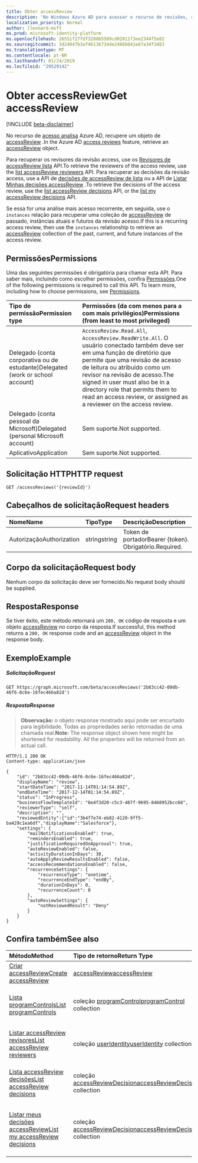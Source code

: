 ```yaml
---
title: Obter accessReview
description: 'No Windows Azure AD para acessar o recurso de revisões, recuperar um objeto accessReview.  '
localization_priority: Normal
author: lleonard-msft
ms.prod: microsoft-identity-platform
ms.openlocfilehash: 26551f27fdf328865509cd02011f3ee2344f5e82
ms.sourcegitcommit: 3d24047b3af46136734de2486b041e67a34f3d83
ms.translationtype: MT
ms.contentlocale: pt-BR
ms.lasthandoff: 01/24/2019
ms.locfileid: "29529142"
---
```

# <a name="get-accessreview"></a><span data-ttu-id="56ba1-103">Obter accessReview</span><span class="sxs-lookup"><span data-stu-id="56ba1-103">Get accessReview</span></span>

[!INCLUDE [beta-disclaimer](../../includes/beta-disclaimer.md)]

<span data-ttu-id="56ba1-104">No recurso de [acesso analisa](../resources/accessreviews-root.md) Azure AD, recupere um objeto de [accessReview](../resources/accessreview.md) .</span><span class="sxs-lookup"><span data-stu-id="56ba1-104">In the Azure AD [access reviews](../resources/accessreviews-root.md) feature, retrieve an [accessReview](../resources/accessreview.md) object.</span></span>  

<span data-ttu-id="56ba1-105">Para recuperar os revisores da revisão access, use os [Revisores de accessReview lista](accessreview-listreviewers.md) API.</span><span class="sxs-lookup"><span data-stu-id="56ba1-105">To retrieve the reviewers of the access review, use the [list accessReview reviewers](accessreview-listreviewers.md) API.</span></span> <span data-ttu-id="56ba1-106">Para recuperar as decisões da revisão access, use a API de [decisões de accessReview de lista](accessreview-listdecisions.md) ou a API de [Listar Minhas decisões accessReview](accessreview-listmydecisions.md) .</span><span class="sxs-lookup"><span data-stu-id="56ba1-106">To retrieve the decisions of the access review, use the [list accessReview decisions](accessreview-listdecisions.md) API, or the [list my accessReview decisions](accessreview-listmydecisions.md) API.</span></span>

<span data-ttu-id="56ba1-107">Se essa for uma análise mais acesso recorrente, em seguida, use o `instances` relação para recuperar uma coleção de [accessReview](../resources/accessreview.md) de passado, instâncias atuais e futuros da revisão acesso.</span><span class="sxs-lookup"><span data-stu-id="56ba1-107">If this is a recurring access review, then use the `instances` relationship to retrieve an [accessReview](../resources/accessreview.md) collection of the past, current, and future instances of the access review.</span></span>

## <a name="permissions"></a><span data-ttu-id="56ba1-108">Permissões</span><span class="sxs-lookup"><span data-stu-id="56ba1-108">Permissions</span></span>
<span data-ttu-id="56ba1-p102">Uma das seguintes permissões é obrigatória para chamar esta API. Para saber mais, incluindo como escolher permissões, confira [Permissões](/graph/permissions-reference).</span><span class="sxs-lookup"><span data-stu-id="56ba1-p102">One of the following permissions is required to call this API. To learn more, including how to choose permissions, see [Permissions](/graph/permissions-reference).</span></span>

|<span data-ttu-id="56ba1-111">Tipo de permissão</span><span class="sxs-lookup"><span data-stu-id="56ba1-111">Permission type</span></span>                        | <span data-ttu-id="56ba1-112">Permissões (da com menos para a com mais privilégios)</span><span class="sxs-lookup"><span data-stu-id="56ba1-112">Permissions (from least to most privileged)</span></span>              |
|:--------------------------------------|:---------------------------------------------------------|
|<span data-ttu-id="56ba1-113">Delegado (conta corporativa ou de estudante)</span><span class="sxs-lookup"><span data-stu-id="56ba1-113">Delegated (work or school account)</span></span>     | <span data-ttu-id="56ba1-114">`AccessReview.Read.All`, `AccessReview.ReadWrite.All`.</span><span class="sxs-lookup"><span data-stu-id="56ba1-114"></span></span>  <span data-ttu-id="56ba1-115">O usuário conectado também deve ser em uma função de diretório que permite que uma revisão de acesso de leitura ou atribuído como um revisor na revisão de acesso.</span><span class="sxs-lookup"><span data-stu-id="56ba1-115">The signed in user must also be in a directory role that permits them to read an access review, or assigned as a reviewer on the access review.</span></span> |
|<span data-ttu-id="56ba1-116">Delegado (conta pessoal da Microsoft)</span><span class="sxs-lookup"><span data-stu-id="56ba1-116">Delegated (personal Microsoft account)</span></span> | <span data-ttu-id="56ba1-117">Sem suporte.</span><span class="sxs-lookup"><span data-stu-id="56ba1-117">Not supported.</span></span> |
|<span data-ttu-id="56ba1-118">Aplicativo</span><span class="sxs-lookup"><span data-stu-id="56ba1-118">Application</span></span>                            | <span data-ttu-id="56ba1-119">Sem suporte.</span><span class="sxs-lookup"><span data-stu-id="56ba1-119">Not supported.</span></span> |

## <a name="http-request"></a><span data-ttu-id="56ba1-120">Solicitação HTTP</span><span class="sxs-lookup"><span data-stu-id="56ba1-120">HTTP request</span></span>
<!-- { "blockType": "ignored" } -->
```http
GET /accessReviews('{reviewId}')
```
## <a name="request-headers"></a><span data-ttu-id="56ba1-121">Cabeçalhos de solicitação</span><span class="sxs-lookup"><span data-stu-id="56ba1-121">Request headers</span></span>
| <span data-ttu-id="56ba1-122">Nome</span><span class="sxs-lookup"><span data-stu-id="56ba1-122">Name</span></span>         | <span data-ttu-id="56ba1-123">Tipo</span><span class="sxs-lookup"><span data-stu-id="56ba1-123">Type</span></span>        | <span data-ttu-id="56ba1-124">Descrição</span><span class="sxs-lookup"><span data-stu-id="56ba1-124">Description</span></span> |
|:-------------|:------------|:------------|
| <span data-ttu-id="56ba1-125">Autorização</span><span class="sxs-lookup"><span data-stu-id="56ba1-125">Authorization</span></span> | <span data-ttu-id="56ba1-126">string</span><span class="sxs-lookup"><span data-stu-id="56ba1-126">string</span></span> | <span data-ttu-id="56ba1-127">Token de portador</span><span class="sxs-lookup"><span data-stu-id="56ba1-127">Bearer \{token\}.</span></span> <span data-ttu-id="56ba1-128">Obrigatório.</span><span class="sxs-lookup"><span data-stu-id="56ba1-128">Required.</span></span> |

## <a name="request-body"></a><span data-ttu-id="56ba1-129">Corpo da solicitação</span><span class="sxs-lookup"><span data-stu-id="56ba1-129">Request body</span></span>
<span data-ttu-id="56ba1-130">Nenhum corpo da solicitação deve ser fornecido.</span><span class="sxs-lookup"><span data-stu-id="56ba1-130">No request body should be supplied.</span></span>

## <a name="response"></a><span data-ttu-id="56ba1-131">Resposta</span><span class="sxs-lookup"><span data-stu-id="56ba1-131">Response</span></span>
<span data-ttu-id="56ba1-132">Se tiver êxito, este método retornará um `200, OK` código de resposta e um objeto [accessReview](../resources/accessreview.md) no corpo da resposta.</span><span class="sxs-lookup"><span data-stu-id="56ba1-132">If successful, this method returns a `200, OK` response code and an [accessReview](../resources/accessreview.md) object in the response body.</span></span>

## <a name="example"></a><span data-ttu-id="56ba1-133">Exemplo</span><span class="sxs-lookup"><span data-stu-id="56ba1-133">Example</span></span>
##### <a name="request"></a><span data-ttu-id="56ba1-134">Solicitação</span><span class="sxs-lookup"><span data-stu-id="56ba1-134">Request</span></span>

<!-- {
  "blockType": "request",
  "name": "get_accessReview"
}-->
```http
GET https://graph.microsoft.com/beta/accessReviews('2b83cc42-09db-46f6-8c6e-16fec466a82d')
```

##### <a name="response"></a><span data-ttu-id="56ba1-135">Resposta</span><span class="sxs-lookup"><span data-stu-id="56ba1-135">Response</span></span>
><span data-ttu-id="56ba1-p105">**Observação:** o objeto response mostrado aqui pode ser encurtado para legibilidade. Todas as propriedades serão retornadas de uma chamada real.</span><span class="sxs-lookup"><span data-stu-id="56ba1-p105">**Note:** The response object shown here might be shortened for readability. All the properties will be returned from an actual call.</span></span>
<!-- {
  "blockType": "response",
  "truncated": true,
  "@odata.type": "microsoft.graph.accessReview",
} -->
```http
HTTP/1.1 200 OK
Content-type: application/json

{
    "id": "2b83cc42-09db-46f6-8c6e-16fec466a82d",
    "displayName": "review",
    "startDateTime": "2017-11-14T01:14:54.89Z",
    "endDateTime": "2017-12-14T01:14:54.89Z",
    "status": "InProgress",
    "businessFlowTemplateId": "6e4f3d20-c5c3-407f-9695-8460952bcc68",
    "reviewerType": "self",
    "description": "",
    "reviewedEntity":{"id":"3b4f7e74-eb82-4120-9ff5-ba429c1ea6df","displayName":"Salesforce"},
    "settings": {
        "mailNotificationsEnabled": true,
        "remindersEnabled": true,
        "justificationRequiredOnApproval": true,
        "autoReviewEnabled": false,
        "activityDurationInDays": 30,
        "autoApplyReviewResultsEnabled": false,
        "accessRecommendationsEnabled": false,
        "recurrenceSettings": {
            "recurrenceType": "onetime",
            "recurrenceEndType": "endBy",
            "durationInDays": 0,
            "recurrenceCount": 0
        },
        "autoReviewSettings": {
            "notReviewedResult": "Deny"
        }
    }
}
```

## <a name="see-also"></a><span data-ttu-id="56ba1-138">Confira também</span><span class="sxs-lookup"><span data-stu-id="56ba1-138">See also</span></span>

| <span data-ttu-id="56ba1-139">Método</span><span class="sxs-lookup"><span data-stu-id="56ba1-139">Method</span></span>           | <span data-ttu-id="56ba1-140">Tipo de retorno</span><span class="sxs-lookup"><span data-stu-id="56ba1-140">Return Type</span></span>    |<span data-ttu-id="56ba1-141">Descrição</span><span class="sxs-lookup"><span data-stu-id="56ba1-141">Description</span></span>|
|:---------------|:--------|:----------|
|[<span data-ttu-id="56ba1-142">Criar accessReview</span><span class="sxs-lookup"><span data-stu-id="56ba1-142">Create accessReview</span></span>](accessreview-create.md) |    [<span data-ttu-id="56ba1-143">accessReview</span><span class="sxs-lookup"><span data-stu-id="56ba1-143">accessReview</span></span>](../resources/accessreview.md) |  <span data-ttu-id="56ba1-144">Crie um novo accessReview.</span><span class="sxs-lookup"><span data-stu-id="56ba1-144">Create a new accessReview.</span></span> |
|[<span data-ttu-id="56ba1-145">Lista programControls</span><span class="sxs-lookup"><span data-stu-id="56ba1-145">List programControls</span></span>](programcontrol-list.md) | <span data-ttu-id="56ba1-146">coleção [programControl](../resources/programcontrol.md)</span><span class="sxs-lookup"><span data-stu-id="56ba1-146">[programControl](../resources/programcontrol.md) collection</span></span> | <span data-ttu-id="56ba1-147">Listar programControls em um locatário.</span><span class="sxs-lookup"><span data-stu-id="56ba1-147">List programControls in a tenant.</span></span> |
|[<span data-ttu-id="56ba1-148">Listar accessReview revisores</span><span class="sxs-lookup"><span data-stu-id="56ba1-148">List accessReview reviewers</span></span>](accessreview-listreviewers.md) |     <span data-ttu-id="56ba1-149">coleção [userIdentity](../resources/useridentity.md)</span><span class="sxs-lookup"><span data-stu-id="56ba1-149">[userIdentity](../resources/useridentity.md) collection</span></span>|    <span data-ttu-id="56ba1-150">Obtenha os revisores de um accessReview.</span><span class="sxs-lookup"><span data-stu-id="56ba1-150">Get the reviewers of an accessReview.</span></span> |
|[<span data-ttu-id="56ba1-151">Lista accessReview decisões</span><span class="sxs-lookup"><span data-stu-id="56ba1-151">List accessReview decisions</span></span>](accessreview-listdecisions.md) |     <span data-ttu-id="56ba1-152">coleção [accessReviewDecision](../resources/accessreviewdecision.md)</span><span class="sxs-lookup"><span data-stu-id="56ba1-152">[accessReviewDecision](../resources/accessreviewdecision.md) collection</span></span>|    <span data-ttu-id="56ba1-153">Obtenha as decisões de um accessReview.</span><span class="sxs-lookup"><span data-stu-id="56ba1-153">Get the decisions of an accessReview.</span></span>|
|[<span data-ttu-id="56ba1-154">Listar meus decisões accessReview</span><span class="sxs-lookup"><span data-stu-id="56ba1-154">List my accessReview decisions</span></span>](accessreview-listmydecisions.md) |        <span data-ttu-id="56ba1-155">coleção [accessReviewDecision](../resources/accessreviewdecision.md)</span><span class="sxs-lookup"><span data-stu-id="56ba1-155">[accessReviewDecision](../resources/accessreviewdecision.md) collection</span></span>|    <span data-ttu-id="56ba1-156">Como um revisor, obtenha Minhas decisões de um accessReview.</span><span class="sxs-lookup"><span data-stu-id="56ba1-156">As a reviewer, get my decisions of an accessReview.</span></span>|


<!--
{
  "type": "#page.annotation",
  "description": "Get accessReview",
  "keywords": "",
  "section": "documentation",
  "tocPath": "",
  "suppressions": [
    "Error: /api-reference/beta/api/accessreview-get.md:\r\n      Exception processing links.\r\n    System.ArgumentException: Link Definition was null. Link text: !INCLUDE [beta-disclaimer](../../includes/beta-disclaimer.md)\r\n      at ApiDoctor.Validation.DocFile.get_LinkDestinations()\r\n      at ApiDoctor.Validation.DocSet.ValidateLinks(Boolean includeWarnings, String[] relativePathForFiles, IssueLogger issues, Boolean requireFilenameCaseMatch, Boolean printOrphanedFiles)"
  ]
}
-->
